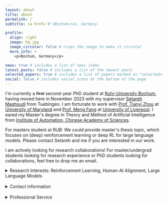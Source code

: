 ```yaml
---
layout: about
title: about
permalink: /
subtitle: <a href='#'>Bochum</a>, Germany.

profile:
  align: right
  image: hq.jpg
  image_circular: false # crops the image to make it circular
  more_info: >
    <p>Bochum, Germany</p>

news: true # includes a list of news items
latest_posts: false # includes a list of the newest posts
selected_papers: true # includes a list of papers marked as "selected={true}"
social: false # includes social icons at the bottom of the page
---
```


 I'm currently a ~~first~~ second-year PhD student at [Ruhr-University Bochum](https://www.ruhr-uni-bochum.de/en), having moved here in November 2023 with my supervisor [Setareh Maghsudi](https://etit.ruhr-uni-bochum.de/en/lts/team/prof-dr-ing-setareh-maghsudi/) from Tuebingen. I am fortunate to work with [Prof. Tianyi Zhou](https://tianyizhou.github.io/) at [University of Maryland](https://umd.edu/) and [Prof. Meng Fang](https://mengf1.github.io/) at [University of Liverpool](https://www.liverpool.ac.uk/). I eared my Master's degree in Theory and Method of Artificial Intelligence from [Institute of Automation, Chinese Academy of Sciences](http://english.ia.cas.cn/).




For masters student at RUB: We could provide master's thesis topic, which focuses on (deep) reinforcement learning or deep RL for large language models. Please contact Setareh and me if you are interested in our work.

I am actively looking for research collaborations! For master/undergrad students looking for research experience or PhD students looking for collaborations, feel free to drop me an email.

 <details>
<summary>Research Interests: Reinforcement Learning, Human-AI Alignment, Large Language Models</summary>
<br>

I'm broadly interested in reinforcement learning, large language models, and machine learning. Currently, my research aims to i) understand the structural information of deep RL & LLMs and how to leverage it to improve agent performance in the wild (e.g., dealing with biased, noisy, or redundant data, or extrapolating to unseen tasks/environments), ii) develop controllable AI in both training and inference/adaptation; and iii) theory and real-world application of Human-AI alignment. And Yes we are developing these methods for RL and LLMs.


<br><br>My working title of PhD thesis is "Towards Trustworthy Reinforcement Learning: Structural Analysis, Control Mechanisms, and Human-AI Alignment".



<br><br>Our research is built upon empirical and theoretical analysis of the learning dynamics, utilizing tools from stochastic processes, functional analysis, algebra, optimization, information theory, and large language models. Our goal is to develop efficient, stable, trustworthy agents based on coevolution between humans and agents. 

</details>

<br>
 <details>
<summary>Contact information</summary>


Email: qianghe97 AT gmail DOT com, Qiang DOT He AT ruhr-uni-bochum DOT de. Since I have left Tuebingen, my Tuebingen e-mail is not available. Please contact me via Gmail or Bochum mail. 
<br>
WeChat: pposac 

</details>

<br>





<details>
<summary>Professional Service</summary>
<br>

Reviewer for NeurIPS, DMLR, ICPR

<br>
</details>


<br>